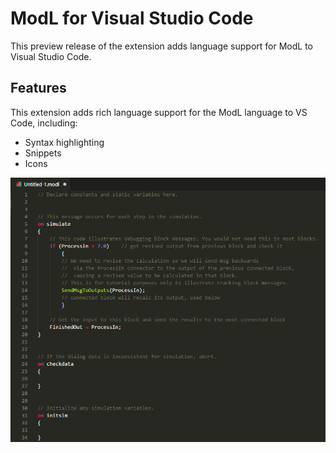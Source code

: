 # ModL for Visual Studio Code

This preview release of the extension adds language support for ModL to Visual Studio Code.

## Features

This extension adds rich language support for the ModL language to VS Code, including:

* Syntax highlighting
* Snippets
* Icons

![screenshot](./images/screenshot.png)